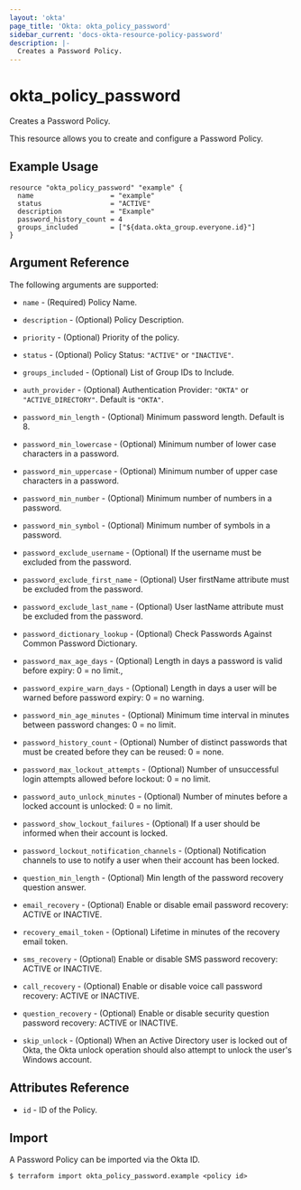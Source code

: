 ```yaml
---
layout: 'okta'
page_title: 'Okta: okta_policy_password'
sidebar_current: 'docs-okta-resource-policy-password'
description: |-
  Creates a Password Policy.
---
```


# okta_policy_password

Creates a Password Policy.

This resource allows you to create and configure a Password Policy.

## Example Usage

```hcl
resource "okta_policy_password" "example" {
  name                   = "example"
  status                 = "ACTIVE"
  description            = "Example"
  password_history_count = 4
  groups_included        = ["${data.okta_group.everyone.id}"]
}
```

## Argument Reference

The following arguments are supported:

- `name` - (Required) Policy Name.

- `description` - (Optional) Policy Description.

- `priority` - (Optional) Priority of the policy.

- `status` - (Optional) Policy Status: `"ACTIVE"` or `"INACTIVE"`.

- `groups_included` - (Optional) List of Group IDs to Include.

- `auth_provider` - (Optional) Authentication Provider: `"OKTA"` or `"ACTIVE_DIRECTORY"`. Default is `"OKTA"`.

- `password_min_length` - (Optional) Minimum password length. Default is 8.

- `password_min_lowercase` - (Optional) Minimum number of lower case characters in a password.

- `password_min_uppercase` - (Optional) Minimum number of upper case characters in a password.

- `password_min_number` - (Optional) Minimum number of numbers in a password.

- `password_min_symbol` - (Optional) Minimum number of symbols in a password.

- `password_exclude_username` - (Optional) If the username must be excluded from the password.

- `password_exclude_first_name` - (Optional) User firstName attribute must be excluded from the password.

- `password_exclude_last_name` - (Optional) User lastName attribute must be excluded from the password.

- `password_dictionary_lookup` - (Optional) Check Passwords Against Common Password Dictionary.

- `password_max_age_days` - (Optional) Length in days a password is valid before expiry: 0 = no limit.,

- `password_expire_warn_days` - (Optional) Length in days a user will be warned before password expiry: 0 = no warning.

- `password_min_age_minutes` - (Optional) Minimum time interval in minutes between password changes: 0 = no limit.

- `password_history_count` - (Optional) Number of distinct passwords that must be created before they can be reused: 0 = none.

- `password_max_lockout_attempts` - (Optional) Number of unsuccessful login attempts allowed before lockout: 0 = no limit.

- `password_auto_unlock_minutes` - (Optional) Number of minutes before a locked account is unlocked: 0 = no limit.

- `password_show_lockout_failures` - (Optional) If a user should be informed when their account is locked.

- `password_lockout_notification_channels` - (Optional) Notification channels to use to notify a user when their account has been locked.

- `question_min_length` - (Optional) Min length of the password recovery question answer.

- `email_recovery` - (Optional) Enable or disable email password recovery: ACTIVE or INACTIVE.

- `recovery_email_token` - (Optional) Lifetime in minutes of the recovery email token.

- `sms_recovery` - (Optional) Enable or disable SMS password recovery: ACTIVE or INACTIVE.

- `call_recovery` - (Optional) Enable or disable voice call password recovery: ACTIVE or INACTIVE. 

- `question_recovery` - (Optional) Enable or disable security question password recovery: ACTIVE or INACTIVE.

- `skip_unlock` - (Optional) When an Active Directory user is locked out of Okta, the Okta unlock operation should also attempt to unlock the user's Windows account.

## Attributes Reference

- `id` - ID of the Policy.

## Import

A Password Policy can be imported via the Okta ID.

```
$ terraform import okta_policy_password.example <policy id>
```
